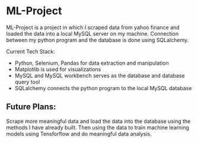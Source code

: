 # ML-Project
ML-Project is a project in which I scraped data from yahoo finance and loaded the data into a local MySQL server on my machine. Connection between my python program and the database is done using SQLalchemy.

Current Tech Stack:
- Python, Selenium, Pandas for data extraction and manipulation
- Matplotlib is used for visualizations 
- MySQL and MySQL workbench serves as the database and database query tool
- SQLalchemy connects the python program to the local MySQL database

## Future Plans:
Scrape more meaningful data and load the data into the database using the methods I have already built. Then using the data to train machine learning models using Tensforflow and do meaningful data analysis. 
